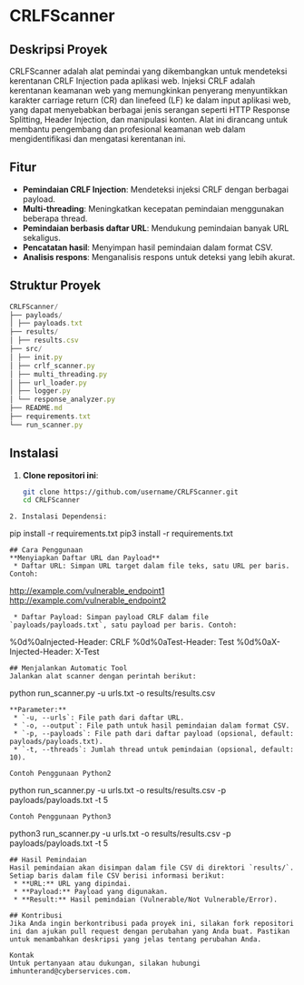 # CRLFScanner

## Deskripsi Proyek

CRLFScanner adalah alat pemindai yang dikembangkan untuk mendeteksi kerentanan CRLF Injection pada aplikasi web. Injeksi CRLF adalah kerentanan keamanan web yang memungkinkan penyerang menyuntikkan karakter carriage return (CR) dan linefeed (LF) ke dalam input aplikasi web, yang dapat menyebabkan berbagai jenis serangan seperti HTTP Response Splitting, Header Injection, dan manipulasi konten. Alat ini dirancang untuk membantu pengembang dan profesional keamanan web dalam mengidentifikasi dan mengatasi kerentanan ini.

## Fitur
- **Pemindaian CRLF Injection**: Mendeteksi injeksi CRLF dengan berbagai payload.
- **Multi-threading**: Meningkatkan kecepatan pemindaian menggunakan beberapa thread.
- **Pemindaian berbasis daftar URL**: Mendukung pemindaian banyak URL sekaligus.
- **Pencatatan hasil**: Menyimpan hasil pemindaian dalam format CSV.
- **Analisis respons**: Menganalisis respons untuk deteksi yang lebih akurat.

## Struktur Proyek
```js
CRLFScanner/
├── payloads/
│ ├── payloads.txt
├── results/
│ ├── results.csv
├── src/
│ ├── init.py
│ ├── crlf_scanner.py
│ ├── multi_threading.py
│ ├── url_loader.py
│ ├── logger.py
│ └── response_analyzer.py
├── README.md
├── requirements.txt
└── run_scanner.py
```
## Instalasi

1. **Clone repositori ini**:
   ```sh
   git clone https://github.com/username/CRLFScanner.git
   cd CRLFScanner
```
2. Instalasi Dependensi:
```
pip install -r requirements.txt
pip3 install -r requirements.txt
```
## Cara Penggunaan
**Menyiapkan Daftar URL dan Payload**
 * Daftar URL: Simpan URL target dalam file teks, satu URL per baris. Contoh:

```
http://example.com/vulnerable_endpoint1
http://example.com/vulnerable_endpoint2
```
 * Daftar Payload: Simpan payload CRLF dalam file `payloads/payloads.txt`, satu payload per baris. Contoh:

```
%0d%0aInjected-Header: CRLF
%0d%0aTest-Header: Test
%0d%0aX-Injected-Header: X-Test
```
## Menjalankan Automatic Tool
Jalankan alat scanner dengan perintah berikut:
```
python run_scanner.py -u urls.txt -o results/results.csv
```
**Parameter:**
 * `-u, --urls`: File path dari daftar URL.
 * `-o, --output`: File path untuk hasil pemindaian dalam format CSV.
 * `-p, --payloads`: File path dari daftar payload (opsional, default: payloads/payloads.txt).
 * `-t, --threads`: Jumlah thread untuk pemindaian (opsional, default: 10).

Contoh Penggunaan Python2
```
python run_scanner.py -u urls.txt -o results/results.csv -p payloads/payloads.txt -t 5
```
Contoh Penggunaan Python3
```
python3 run_scanner.py -u urls.txt -o results/results.csv -p payloads/payloads.txt -t 5
```
## Hasil Pemindaian
Hasil pemindaian akan disimpan dalam file CSV di direktori `results/`. Setiap baris dalam file CSV berisi informasi berikut:
 * **URL:** URL yang dipindai.
 * **Payload:** Payload yang digunakan.
 * **Result:** Hasil pemindaian (Vulnerable/Not Vulnerable/Error).

## Kontribusi
Jika Anda ingin berkontribusi pada proyek ini, silakan fork repositori ini dan ajukan pull request dengan perubahan yang Anda buat. Pastikan untuk menambahkan deskripsi yang jelas tentang perubahan Anda.

Kontak
Untuk pertanyaan atau dukungan, silakan hubungi imhunterand@cyberservices.com.

